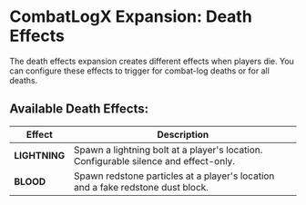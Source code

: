 # CombatLogX Expansion: Death Effects
The death effects expansion creates different effects when players die.
You can configure these effects to trigger for combat-log deaths or for all deaths.

## Available Death Effects:
| Effect | Description |
| ----------- | ----------- |
| **LIGHTNING** | Spawn a lightning bolt at a player's location. Configurable silence and effect-only. |
| **BLOOD** | Spawn redstone particles at a player's location and a fake redstone dust block. |
